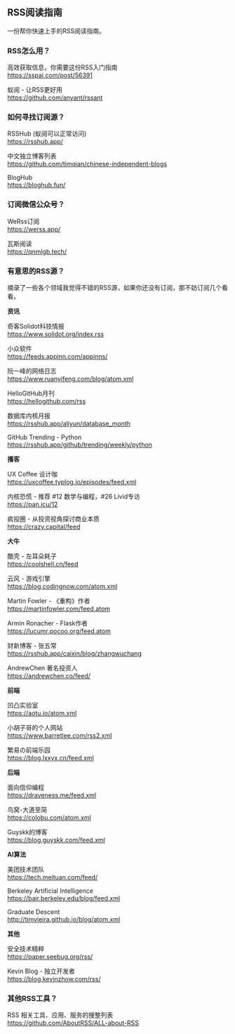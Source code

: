 ## RSS阅读指南

一份帮你快速上手的RSS阅读指南。

### RSS怎么用？

高效获取信息，你需要这份RSS入门指南  
https://sspai.com/post/56391

蚁阅 - 让RSS更好用  
https://github.com/anyant/rssant


### 如何寻找订阅源？

RSSHub (蚁阅可以正常访问)  
https://rsshub.app/

中文独立博客列表  
https://github.com/timqian/chinese-independent-blogs

BlogHub  
https://bloghub.fun/


### 订阅微信公众号？

WeRss订阅  
https://werss.app/

瓦斯阅读  
https://qnmlgb.tech/


### 有意思的RSS源？

摘录了一些各个领域我觉得不错的RSS源，如果你还没有订阅，那不妨订阅几个看看。

**资讯**

奇客Solidot科技情报  
https://www.solidot.org/index.rss

小众软件  
https://feeds.appinn.com/appinns/

阮一峰的网络日志  
https://www.ruanyifeng.com/blog/atom.xml

HelloGitHub月刊  
https://hellogithub.com/rss

数据库内核月报  
https://rsshub.app/aliyun/database_month

GitHub Trending - Python  
https://rsshub.app/github/trending/weekly/python

**播客**

UX Coffee 设计咖  
https://uxcoffee.typlog.io/episodes/feed.xml

内核恐慌 - 推荐 #12 数学与编程，#26 Livid专访  
https://pan.icu/12

疯投圈 - 从投资视角探讨商业本质  
https://crazy.capital/feed

**大牛**

酷壳 - 左耳朵耗子  
https://coolshell.cn/feed

云风 - 游戏引擎  
https://blog.codingnow.com/atom.xml

Martin Fowler - 《重构》作者  
https://martinfowler.com/feed.atom

Armin Ronacher - Flask作者  
https://lucumr.pocoo.org/feed.atom

财新博客 - 张五常  
https://rsshub.app/caixin/blog/zhangwuchang

AndrewChen 著名投资人  
https://andrewchen.co/feed/

**前端**

凹凸实验室  
https://aotu.io/atom.xml

小胡子哥的个人网站  
https://www.barretlee.com/rss2.xml

繁易の前端乐园  
https://blog.lxxyx.cn/feed.xml

**后端**

面向信仰编程  
https://draveness.me/feed.xml

鸟窝-大道至简  
https://colobu.com/atom.xml

Guyskk的博客  
https://blog.guyskk.com/feed.xml

**AI算法**

美团技术团队  
https://tech.meituan.com/feed/

Berkeley Artificial Intelligence  
https://bair.berkeley.edu/blog/feed.xml

Graduate Descent  
http://timvieira.github.io/blog/atom.xml

**其他**

安全技术精粹  
https://paper.seebug.org/rss/

Kevin Blog - 独立开发者  
https://blog.kevinzhow.com/rss/


### 其他RSS工具？

RSS 相关工具、应用、服务的搜整列表  
https://github.com/AboutRSS/ALL-about-RSS

